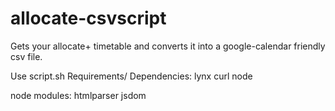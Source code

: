allocate-csvscript
==================

Gets your allocate+ timetable and converts it into a google-calendar friendly csv file.

Use script.sh <userid> <password>
Requirements/ Dependencies:
lynx
curl
node

node modules:
htmlparser
jsdom
